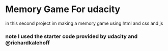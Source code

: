 # Memory Game For udacity
in this second project im making a memory game using html and css and js


### **note I used the starter code provided by udacity and @richardkalehoff**